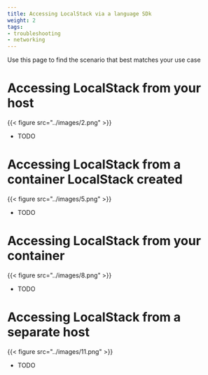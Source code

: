 ```yaml
---
title: Accessing LocalStack via a language SDk
weight: 2
tags:
- troubleshooting
- networking
---
```


Use this page to find the scenario that best matches your use case
# Accessing LocalStack from your host
{{< figure src="../images/2.png" >}}
* TODO
# Accessing LocalStack from a container LocalStack created
{{< figure src="../images/5.png" >}}
* TODO
# Accessing LocalStack from your container
{{< figure src="../images/8.png" >}}
* TODO
# Accessing LocalStack from a separate host
{{< figure src="../images/11.png" >}}
* TODO
